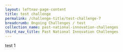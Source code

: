 ```yaml
---
layout: leftnav-page-content
title: test challenge
permalink: /challenge-title/test-challenge-7
breadcrumb: Ongoing Challenges / test
collection_name: past-national-innovation-challenges
third_nav_title: Past National Innovation Challenges
---
```


test 1 
